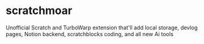 # scratchmoar
Unofficial Scratch and TurboWarp extension that'll add local storage, devlog pages, Notion backend, scratchblocks coding, and all new Ai tools
